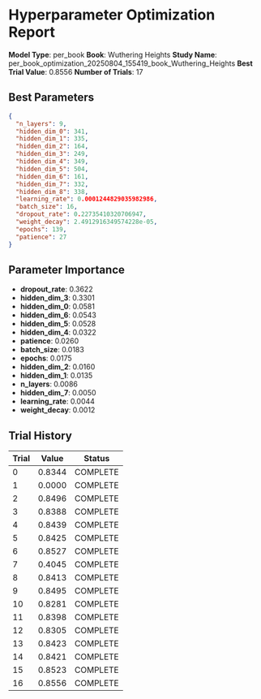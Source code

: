 # Hyperparameter Optimization Report

**Model Type**: per_book
**Book**: Wuthering Heights
**Study Name**: per_book_optimization_20250804_155419_book_Wuthering_Heights
**Best Trial Value**: 0.8556
**Number of Trials**: 17

## Best Parameters
```json
{
  "n_layers": 9,
  "hidden_dim_0": 341,
  "hidden_dim_1": 335,
  "hidden_dim_2": 164,
  "hidden_dim_3": 249,
  "hidden_dim_4": 349,
  "hidden_dim_5": 504,
  "hidden_dim_6": 161,
  "hidden_dim_7": 332,
  "hidden_dim_8": 338,
  "learning_rate": 0.0001244829035982986,
  "batch_size": 16,
  "dropout_rate": 0.22735410320706947,
  "weight_decay": 2.4912916349574228e-05,
  "epochs": 139,
  "patience": 27
}
```

## Parameter Importance
- **dropout_rate**: 0.3622
- **hidden_dim_3**: 0.3301
- **hidden_dim_0**: 0.0581
- **hidden_dim_6**: 0.0543
- **hidden_dim_5**: 0.0528
- **hidden_dim_4**: 0.0322
- **patience**: 0.0260
- **batch_size**: 0.0183
- **epochs**: 0.0175
- **hidden_dim_2**: 0.0160
- **hidden_dim_1**: 0.0135
- **n_layers**: 0.0086
- **hidden_dim_7**: 0.0050
- **learning_rate**: 0.0044
- **weight_decay**: 0.0012

## Trial History
| Trial | Value | Status |
|-------|-------|--------|
| 0 | 0.8344 | COMPLETE |
| 1 | 0.0000 | COMPLETE |
| 2 | 0.8496 | COMPLETE |
| 3 | 0.8388 | COMPLETE |
| 4 | 0.8439 | COMPLETE |
| 5 | 0.8425 | COMPLETE |
| 6 | 0.8527 | COMPLETE |
| 7 | 0.4045 | COMPLETE |
| 8 | 0.8413 | COMPLETE |
| 9 | 0.8495 | COMPLETE |
| 10 | 0.8281 | COMPLETE |
| 11 | 0.8398 | COMPLETE |
| 12 | 0.8305 | COMPLETE |
| 13 | 0.8423 | COMPLETE |
| 14 | 0.8421 | COMPLETE |
| 15 | 0.8523 | COMPLETE |
| 16 | 0.8556 | COMPLETE |
